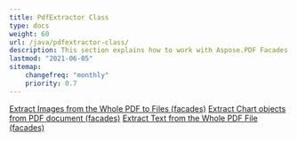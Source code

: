 ```yaml
---
title: PdfExtractor Class
type: docs
weight: 60
url: /java/pdfextractor-class/
description: This section explains how to work with Aspose.PDF Facades using PdfExtractor Class.
lastmod: "2021-06-05"
sitemap:
    changefreq: "monthly"
    priority: 0.7
---
```


[Extract Images from the Whole PDF to Files (facades)](/pdf/java/extract-images/)
[Extract Chart objects from PDF document (facades)](/pdf/java/extract-chart-objects/)
[Extract Text from the Whole PDF File (facades)](/pdf/java/extract-text/)


